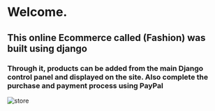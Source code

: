 # Welcome.
## This online Ecommerce called (Fashion) was built using django
### Through it, products can be added from the main Django control panel and displayed on the site. Also complete the purchase and payment process using PayPal
![store](https://github.com/Roach72/Django-Ecommerce_FASHION_/assets/103392055/d83fe82b-28e0-4858-96f3-fa7addc9ee52)
